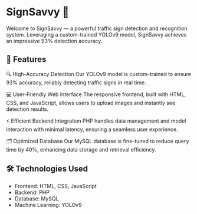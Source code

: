# SignSavvy 🚦

Welcome to SignSavvy — a powerful traffic sign detection and recognition system. Leveraging a custom-trained YOLOv9 model, SignSavvy achieves an impressive 93% detection accuracy.



## 🌟 Features

🔍 High-Accuracy Detection
Our YOLOv9 model is custom-trained to ensure 93% accuracy, reliably detecting traffic signs in real time.

💻 User-Friendly Web Interface
The responsive frontend, built with HTML, CSS, and JavaScript, allows users to upload images and instantly see detection results.

⚡ Efficient Backend Integration
PHP handles data management and model interaction with minimal latency, ensuring a seamless user experience.

🗂️ Optimized Database
Our MySQL database is fine-tuned to reduce query time by 40%, enhancing data storage and retrieval efficiency.



## 🛠️ Technologies Used

* Frontend: HTML, CSS, JavaScript
* Backend: PHP
* Database: MySQL
* Machine Learning: YOLOv9

